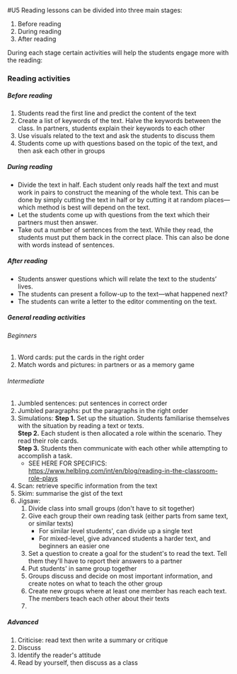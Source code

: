 #U5
Reading lessons can be divided into three main stages:
1. Before reading
2. During reading
3. After reading

During each stage certain activities will help the students engage more with the reading:

### Reading activities
##### Before reading
1. Students read the first line and predict the content of the text
2. Create a list of keywords of the text. Halve the keywords between the class. In partners, students explain their keywords to each other
3. Use visuals related to the text and ask the students to discuss them
4. Students come up with questions based on the topic of the text, and then ask each other in groups

##### During reading
- Divide the text in half. Each student only reads half the text and must work in pairs to construct the meaning of the whole text. This can be done by simply cutting the text in half or by cutting it at random places—which method is best will depend on the text.
- Let the students come up with questions from the text which their partners must then answer.
- Take out a number of sentences from the text. While they read, the students must put them back in the correct place. This can also be done with words instead of sentences.

##### After reading
- Students answer questions which will relate the text to the students’ lives.
- The students can present a follow-up to the text—what happened next?
- The students can write a letter to the editor commenting on the text.

##### General reading activities
###### Beginners
1. Word cards: put the cards in the right order
2. Match words and pictures: in partners or as a memory game

###### Intermediate
1. Jumbled sentences: put sentences in correct order
2. Jumbled paragraphs: put the paragraphs in the right order
3. Simulations:
	**Step 1.** Set up the situation. Students familiarise themselves with the situation by reading a text or texts.  
	**Step 2.** Each student is then allocated a role within the scenario. They read their role cards.  
	**Step 3.** Students then communicate with each other while attempting to accomplish a task.
	- SEE HERE FOR SPECIFICS: https://www.helbling.com/int/en/blog/reading-in-the-classroom-role-plays
4. Scan: retrieve specific information from the text
5. Skim: summarise the gist of the text
6. Jigsaw: 
	1. Divide class into small groups (don't have to sit together)
	2. Give each group their own reading task (either parts from same text, or similar texts)
		- For similar level students', can divide up a single text
		- For mixed-level, give advanced students a harder text, and beginners an easier one
	3. Set a question to create a goal for the student's to read the text. Tell them they'll have to report their answers to a partner
	4. Put students' in same group together
	5. Groups discuss and decide on most important information, and create notes on what to teach the other group
	6. Create new groups where at least one member has reach each text. The members teach each other about their texts
	7. 
##### Advanced
1. Criticise: read text then write a summary or critique
2. Discuss
3. Identify the reader's attitude
4. Read by yourself, then discuss as a class
